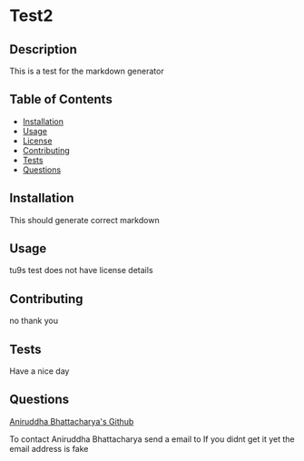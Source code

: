 
  # Test2

  

  ## Description

  This is a test for the markdown generator
  
  ## Table of Contents

  * [Installation](#installation)
  * [Usage](#usage)
  * [License](#license)
  * [Contributing](#contributing)
  * [Tests](#tests)
  * [Questions](#questions)

  ## Installation
  
  This should generate correct markdown

  ## Usage

  tu9s test does not have license details
  
  ## Contributing

  no thank you

  ## Tests

  Have a nice day

  ## Questions
  
  [Aniruddha Bhattacharya's Github](https://github.com/anirud314/)

  To contact Aniruddha Bhattacharya send a email to If you didnt get it yet the email address is fake


